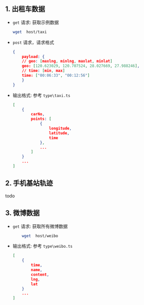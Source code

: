 ## 1. 出租车数据

- `get` 请求: 获取示例数据
    ```bash
    wget  host/taxi 
    ```
- `post` 请求，请求格式
    ```json
    {
        payload: {
        // geo: [maxlng, minlng, maxlat, minlat]
        geo: [120.623029, 120.707524, 28.027669, 27.988246],
        // time: [min, max]
        time: ["00:06:33", "00:12:56"]
        }
    }
    ```

- 输出格式: 参考 `type\taxi.ts`
    ```json
    [
        {
            carNo,
            points: [
                {
                    longitude,
                    latitude,
                    time
                },
                ...
            ]
        }
        ...
    ]
    ```

## 2. 手机基站轨迹
todo 

## 3. 微博数据
- `get` 请求: 获取所有微博数据
    ```bash
        wget  host/weibo 
    ```
- 输出格式: 参考 `type\weibo.ts`
    ```json
    [
        {
            time,
            name,
            content,
            lng,
            lat
        }
        ...
    ]
    ```
